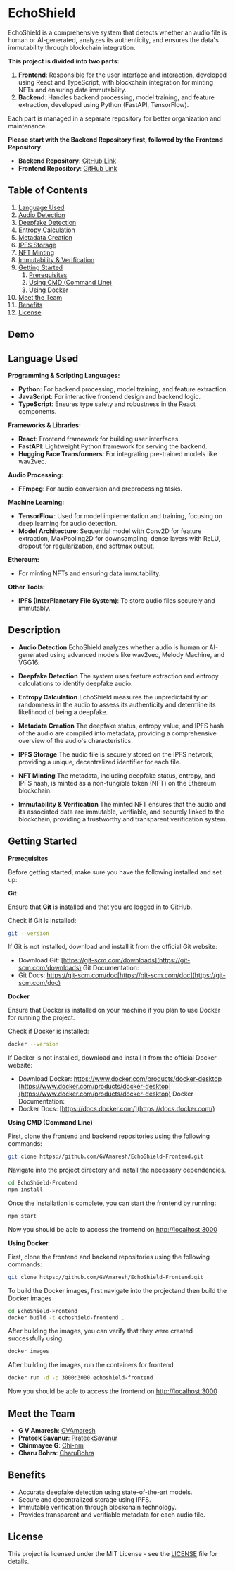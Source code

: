 
# EchoShield

EchoShield is a comprehensive system that detects whether an audio file is human or AI-generated, analyzes its authenticity, and ensures the data's immutability through blockchain integration.


**This project is divided into two parts:**

1. **Frontend**: Responsible for the user interface and interaction, developed using React and TypeScript, with blockchain integration for minting NFTs and ensuring data immutability.
2. **Backend**: Handles backend processing, model training, and feature extraction, developed using Python (FastAPI, TensorFlow).

Each part is managed in a separate repository for better organization and maintenance.

**Please start with the Backend Repository first, followed by the Frontend Repository**.

- **Backend Repository**: [GitHub Link](your-backend-repository-link)
- **Frontend Repository**: [GitHub Link](your-frontend-repository-link)


## Table of Contents

1. [Language Used](#language-used)
2. [Audio Detection](#audio-detection)
3. [Deepfake Detection](#deepfake-detection)
4. [Entropy Calculation](#entropy-calculation)
5. [Metadata Creation](#metadata-creation)
6. [IPFS Storage](#ipfs-storage)
7. [NFT Minting](#nft-minting)
8. [Immutability & Verification](#immutability--verification)
9. [Getting Started](#getting-started)
    1. [Prerequisites](#prerequisites)
    2. [Using CMD (Command Line)](#using-cmd-command-line)
    3. [Using Docker](#using-docker)
10. [Meet the Team](#meet-the-team)
11. [Benefits](#benefits)
12. [License](#license)
## Demo
## Language Used

**Programming & Scripting Languages:**
- **Python**: For backend processing, model training, and feature extraction.
- **JavaScript**: For interactive frontend design and backend logic.
- **TypeScript**: Ensures type safety and robustness in the React components.

**Frameworks & Libraries:**
- **React**: Frontend framework for building user interfaces.
- **FastAPI**: Lightweight Python framework for serving the backend.
- **Hugging Face Transformers**: For integrating pre-trained models like wav2vec.

**Audio Processing:**
- **FFmpeg**: For audio conversion and preprocessing tasks.

**Machine Learning:**
- **TensorFlow**: Used for model implementation and training, focusing on deep learning for audio detection.
- **Model Architecture**: Sequential model with Conv2D for feature extraction, MaxPooling2D for downsampling, dense layers with ReLU, dropout for regularization, and softmax output.

**Ethereum:**
- For minting NFTs and ensuring data immutability.

**Other Tools:**
- **IPFS (InterPlanetary File System)**: To store audio files securely and immutably.


## Description

 * **Audio Detection**
EchoShield analyzes whether audio is human or AI-generated using advanced models like wav2vec, Melody Machine, and VGG16.

 * **Deepfake Detection**
The system uses feature extraction and entropy calculations to identify deepfake audio.

 * **Entropy Calculation**
EchoShield measures the unpredictability or randomness in the audio to assess its authenticity and determine its likelihood of being a deepfake.

 * **Metadata Creation**
The deepfake status, entropy value, and IPFS hash of the audio are compiled into metadata, providing a comprehensive overview of the audio's characteristics.

 * **IPFS Storage**
The audio file is securely stored on the IPFS network, providing a unique, decentralized identifier for each file.

 * **NFT Minting**
The metadata, including deepfake status, entropy, and IPFS hash, is minted as a non-fungible token (NFT) on the Ethereum blockchain.

 * **Immutability & Verification**
The minted NFT ensures that the audio and its associated data are immutable, verifiable, and securely linked to the blockchain, providing a trustworthy and transparent verification system.

    

## Getting Started

**Prerequisites**

Before getting started, make sure you have the following installed and set up:

**Git**

Ensure that **Git** is installed and that you are logged in to GitHub.

Check if Git is installed:
```bash
git --version
```

If Git is not installed, download and install it from the official Git website:

- Download Git: [https://git-scm.com/downloads](https://git-scm.com/downloads)
Git Documentation:
- Git Docs: https://git-scm.com/doc[https://git-scm.com/doc](https://git-scm.com/doc)


**Docker**

Ensure that Docker is installed on your machine if you plan to use Docker for running the project.

Check if Docker is installed:
```bash
docker --version
```

If Docker is not installed, download and install it from the official Docker website:

- Download Docker: https://www.docker.com/products/docker-desktop
[https://www.docker.com/products/docker-desktop](https://www.docker.com/products/docker-desktop)
Docker Documentation:
- Docker Docs: [https://docs.docker.com/](https://docs.docker.com/)

**Using CMD (Command Line)**

First, clone the frontend and backend repositories using the following commands:

```bash
git clone https://github.com/GVAmaresh/EchoShield-Frontend.git
```

Navigate into the project directory and install the necessary dependencies.

```bash
cd EchoShield-Frontend
npm install

```
Once the installation is complete, you can start the frontend by running:

```bash
npm start
```
Now you should be able to access the frontend on [http://localhost:3000](http://localhost:3000)

**Using Docker**

First, clone the frontend and backend repositories using the following commands:

```bash
git clone https://github.com/GVAmaresh/EchoShield-Frontend.git
```

To build the Docker images, first navigate into the projectand then build the Docker images

```bash
cd EchoShield-Frontend
docker build -t echoshield-frontend .

```
After building the images, you can verify that they were created successfully using:
```bash
docker images
```

After building the images, run the containers for frontend
```bash
docker run -d -p 3000:3000 echoshield-frontend
```

Now you should be able to access the frontend on [http://localhost:3000](http://localhost:3000)





## Meet the Team

- **G V Amaresh**: [GVAmaresh ](https://github.com/GVAmaresh)
- **Prateek Savanur**: [PrateekSavanur](https://github.com/PrateekSavanur)
- **Chinmayee G**: [Chi-nm](https://github.com/Chi-nm)
- **Charu Bohra**: [CharuBohra](https://github.com/CharuBohra)

## Benefits
- Accurate deepfake detection using state-of-the-art models.
- Secure and decentralized storage using IPFS.
- Immutable verification through blockchain technology.
- Provides transparent and verifiable metadata for each audio file.

## License
This project is licensed under the MIT License - see the [LICENSE](https://github.com/GVAmaresh/EchoShield-Frontend/blob/main/LICENSE) file for details.
